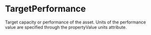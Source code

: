 TargetPerformance
=================

Target capacity or performance of the asset. Units of the performance value are specified through the propertyValue units attribute.
